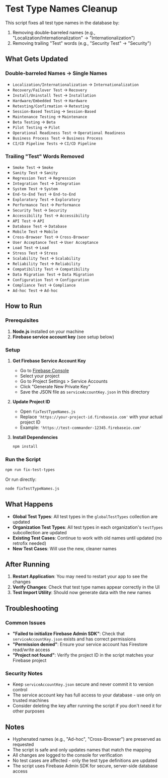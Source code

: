 # Test Type Names Cleanup

This script fixes all test type names in the database by:
1. Removing double-barreled names (e.g., "Localization/Internationalization" → "Internationalization")
2. Removing trailing "Test" words (e.g., "Security Test" → "Security")

## What Gets Updated

### Double-barreled Names → Single Names
- `Localization/Internationalization` → `Internationalization`
- `Recovery/Failover Test` → `Recovery`
- `Install/Uninstall Test` → `Installation`
- `Hardware/Embedded Test` → `Hardware`
- `Retesting/Confirmation` → `Retesting`
- `Session-Based Testing` → `Session-Based`
- `Maintenance Testing` → `Maintenance`
- `Beta Testing` → `Beta`
- `Pilot Testing` → `Pilot`
- `Operational Readiness Test` → `Operational Readiness`
- `Business Process Test` → `Business Process`
- `CI/CD Pipeline Tests` → `CI/CD Pipeline`

### Trailing "Test" Words Removed
- `Smoke Test` → `Smoke`
- `Sanity Test` → `Sanity`
- `Regression Test` → `Regression`
- `Integration Test` → `Integration`
- `System Test` → `System`
- `End-to-End Test` → `End-to-End`
- `Exploratory Test` → `Exploratory`
- `Performance Test` → `Performance`
- `Security Test` → `Security`
- `Accessibility Test` → `Accessibility`
- `API Test` → `API`
- `Database Test` → `Database`
- `Mobile Test` → `Mobile`
- `Cross-Browser Test` → `Cross-Browser`
- `User Acceptance Test` → `User Acceptance`
- `Load Test` → `Load`
- `Stress Test` → `Stress`
- `Scalability Test` → `Scalability`
- `Reliability Test` → `Reliability`
- `Compatibility Test` → `Compatibility`
- `Data Migration Test` → `Data Migration`
- `Configuration Test` → `Configuration`
- `Compliance Test` → `Compliance`
- `Ad-hoc Test` → `Ad-hoc`

## How to Run

### Prerequisites
1. **Node.js** installed on your machine
2. **Firebase service account key** (see setup below)

### Setup
1. **Get Firebase Service Account Key**
   - Go to [Firebase Console](https://console.firebase.google.com/)
   - Select your project
   - Go to Project Settings > Service Accounts
   - Click "Generate New Private Key"
   - Save the JSON file as `serviceAccountKey.json` in this directory

2. **Update Project ID**
   - Open `fixTestTypeNames.js`
   - Replace `'https://your-project-id.firebaseio.com'` with your actual project ID
   - Example: `'https://test-commander-12345.firebaseio.com'`

3. **Install Dependencies**
   ```bash
   npm install
   ```

### Run the Script
```bash
npm run fix-test-types
```

Or run directly:
```bash
node fixTestTypeNames.js
```

## What Happens

- **Global Test Types**: All test types in the `globalTestTypes` collection are updated
- **Organization Test Types**: All test types in each organization's `testTypes` subcollection are updated
- **Existing Test Cases**: Continue to work with old names until updated (no retrofix needed)
- **New Test Cases**: Will use the new, cleaner names

## After Running

1. **Restart Application**: You may need to restart your app to see the changes
2. **Verify Changes**: Check that test type names appear correctly in the UI
3. **Test Import Utility**: Should now generate data with the new names

## Troubleshooting

### Common Issues
- **"Failed to initialize Firebase Admin SDK"**: Check that `serviceAccountKey.json` exists and has correct permissions
- **"Permission denied"**: Ensure your service account has Firestore read/write access
- **"Project not found"**: Verify the project ID in the script matches your Firebase project

### Security Notes
- Keep `serviceAccountKey.json` secure and never commit it to version control
- The service account key has full access to your database - use only on trusted machines
- Consider deleting the key after running the script if you don't need it for other purposes

## Notes

- Hyphenated names (e.g., "Ad-hoc", "Cross-Browser") are preserved as requested
- The script is safe and only updates names that match the mapping
- All changes are logged to the console for verification
- No test cases are affected - only the test type definitions are updated
- The script uses Firebase Admin SDK for secure, server-side database access
